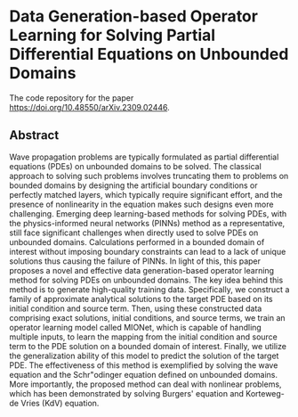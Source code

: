 # Data Generation-based Operator Learning for Solving Partial Differential Equations on Unbounded Domains
The code repository for the paper https://doi.org/10.48550/arXiv.2309.02446.
## Abstract
Wave propagation problems are typically formulated as partial differential equations (PDEs) on unbounded domains to be solved.
    The classical approach to solving such problems involves truncating them to problems on bounded domains by designing the artificial boundary conditions or perfectly matched layers, which typically require significant effort, and the presence of nonlinearity in the equation makes such designs even more challenging. 
    Emerging deep learning-based methods for solving PDEs, with the physics-informed neural networks (PINNs) method as a representative, still face significant challenges when directly used to solve PDEs on unbounded domains. Calculations performed in a bounded domain of interest without imposing boundary constraints can lead to a lack of unique solutions thus causing the failure of PINNs.
    In light of this, this paper proposes a novel and effective data generation-based operator learning method for solving PDEs on unbounded domains. 
    The key idea behind this method is to generate high-quality training data.
    Specifically, we construct a family of approximate analytical solutions to the target PDE based on its initial condition and source term.
    Then, using these constructed data comprising exact solutions, initial conditions, and source terms, we train an operator learning model called MIONet, which is capable of handling multiple inputs, to learn the mapping from the initial condition and source term to the PDE solution on a bounded domain of interest. 
    Finally, we utilize the generalization ability of this model to predict the solution of the target PDE.
    The effectiveness of this method is exemplified by solving the wave equation and the Schr\"odinger equation defined on unbounded domains. 
    More importantly, the proposed method can deal with nonlinear problems, which has been demonstrated by solving Burgers' equation and Korteweg-de Vries (KdV) equation.
